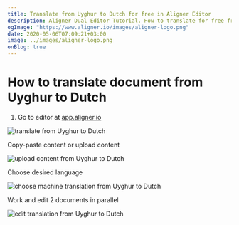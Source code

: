 ```yaml
---
title: Translate from Uyghur to Dutch for free in Aligner Editor
description: Aligner Dual Editor Tutorial. How to translate for free from Uyghur to Dutch. Aligner is multilingual document management platform. 
ogImage: "https://www.aligner.io/images/aligner-logo.png"
date: 2020-05-06T07:09:21+03:00
image: ../images/aligner-logo.png
onBlog: true
---
```


# How to translate document from Uyghur to Dutch

1. Go to editor at [app.aligner.io](https://app.aligner.io "Aligner App web page")

![translate from Uyghur to Dutch](../aligner-blank-editor.png "translate from Uyghur to Dutch")

Copy-paste content or upload content

![upload content from Uyghur to Dutch](../aligner-uploaded-document.png "upload content from Uyghur to Dutch")

Choose desired language

![choose machine translation from Uyghur to Dutch](../aligner-language-dropdown.png "choose machine translation from Uyghur to Dutch")

Work and edit 2 documents in parallel

![edit translation from Uyghur to Dutch](../aligner-double-sitded-editor.png "edit translation from Uyghur to Dutch")


